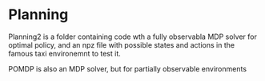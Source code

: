 # Planning

Planning2 is a folder containing code wth a fully observabla MDP solver for optimal policy, and an npz file with possible states and actions in the famous taxi environemnt to test it.

POMDP is also an MDP solver, but for partially observable environments
